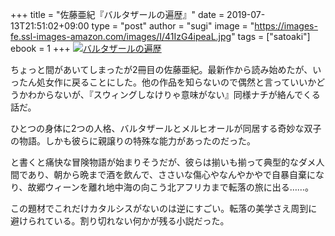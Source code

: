 +++
title = "佐藤亜紀『バルタザールの遍歴』"
date = 2019-07-13T21:51:02+09:00
type = "post"
author = "sugi"
image  = "https://images-fe.ssl-images-amazon.com/images/I/41IzG4ipeaL.jpg"
tags = ["satoaki"]
ebook = 1
+++
<a href="http://www.amazon.co.jp/exec/obidos/ASIN/B01D4CN0DY/chezsugi-22/ref=nosim/" name="amazletlink" target="_blank"><img src="https://images-fe.ssl-images-amazon.com/images/I/41IzG4ipeaL.jpg" alt="バルタザールの遍歴" style="border: none;" /></a>

ちょっと間があいてしまったが2冊目の佐藤亜紀。最新作から読み始めたが、いったん処女作に戻ることにした。他の作品を知らないので偶然と言っていいかどうかわからないが、『スウィングしなけりゃ意味がない』同様ナチが絡んでくる話だ。

ひとつの身体に2つの人格、バルタザールとメルヒオールが同居する奇妙な双子の物語。しかも彼らに親譲りの特殊な能力があったのだった。

と書くと痛快な冒険物語が始まりそうだが、彼らは揃いも揃って典型的なダメ人間であり、朝から晩まで酒を飲んで、ささいな傷心やなんやかやで自暴自棄になり、故郷ウィーンを離れ地中海の向こう北アフリカまで転落の旅に出る……。

この題材でこれだけカタルシスがないのは逆にすごい。転落の美学さえ周到に避けられている。割り切れない何かが残る小説だった。